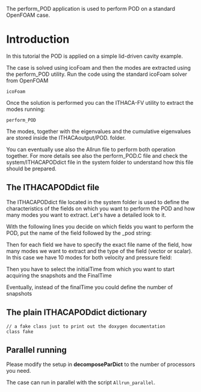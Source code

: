 The perform_POD application is used to perform POD on a standard OpenFOAM case.

# Introduction

In this tutorial the POD is applied on a simple lid-driven cavity example.

The case is solved using icoFoam and then the modes are extracted using
the perform_POD utility. Run the code using the standard icoFoam solver
from OpenFOAM

    icoFoam

Once the solution is performed you can the ITHACA-FV utility to extract the modes running:

    perform_POD

The modes, together with the eigenvalues and the cumulative eigenvalues are stored inside
the ITHACAoutput/POD. folder.

You can eventually use also the Allrun file to perform both operation together. For more
details see also the perform_POD.C file and check the system/ITHACAPODdict file in the
system folder to understand how this file should be prepared.

## The ITHACAPODdict file

The ITHACAPODdict file located in the system folder is used to define the characteristics
of the fields on which you want to perform the POD and how many modes you want to extract.
Let's have a detailed look to it.

With the following lines you decide on which fields you want to perform the POD, put the
name of the field followed by the _pod string:

Then for each field we have to specify the exact file name of the field, how many modes
we want to extract and the type of the field (vector or scalar). In this case we have 10
modes for both velocity and pressure field:

Then you have to select the initialTime from which you want to start acquiring the snapshots
and the FinalTime

Eventually, instead of the finalTime you could define the number of snapshots

## The plain ITHACAPODdict dictionary

    // a fake class just to print out the doxygen documentation
    class fake

## Parallel running

Please modify the setup in __decomposeParDict__ to the number of processors you need.

The case can run in parallel with the script `Allrun_parallel`.